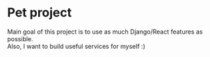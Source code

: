# Pet project

Main goal of this project is to use as much Django/React features as possible. \
Also, I want to build useful services for myself :)